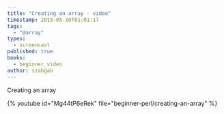 ```yaml
---
title: "Creating an array - video"
timestamp: 2015-05-10T01:01:17
tags:
  - "@array"
types:
  - screencast
published: true
books:
  - beginner_video
author: szabgab
---
```



Creating an array


{% youtube id="Mg44tP6eRek" file="beginner-perl/creating-an-array" %}
